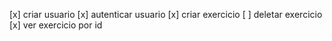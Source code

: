 [x] criar usuario
[x] autenticar usuario
[x] criar exercicio
[ ] deletar exercicio
[x] ver exercicio por id
